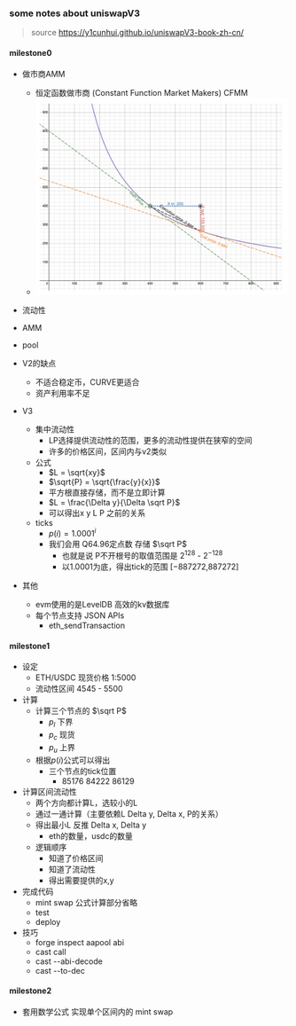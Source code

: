 ### some notes about uniswapV3

> source  https://y1cunhui.github.io/uniswapV3-book-zh-cn/

#### milestone0
- 做市商AMM
  - 恒定函数做市商 (Constant Function Market Makers) CFMM
  - ![alt text](readme_img/image01.png)
- 流动性
- AMM
- pool
- V2的缺点
  - 不适合稳定币，CURVE更适合
  - 资产利用率不足
- V3
  - 集中流动性
    - LP选择提供流动性的范围，更多的流动性提供在狭窄的空间
    - 许多的价格区间，区间内与v2类似
  - 公式
    - $L = \sqrt{xy}$
    - $\sqrt{P} = \sqrt{\frac{y}{x}}$
    - 平方根直接存储，而不是立即计算
    - $L = \frac{\Delta y}{\Delta \sqrt P}$
    - 可以得出x y  L  P 之前的关系
  - ticks
    - $p(i) = 1.0001^i$
    - 我们会用 Q64.96定点数 存储 $\sqrt P$
      - 也就是说 P不开根号的取值范围是 $2^{128}$ - $2^{-128}$
      - 以1.0001为底，得出tick的范围 [−887272,887272]

- 其他
  - evm使用的是LevelDB 高效的kv数据库
  - 每个节点支持 JSON APIs
    - eth_sendTransaction


#### milestone1
- 设定
  - ETH/USDC 现货价格 1:5000
  - 流动性区间 4545 - 5500
- 计算
  - 计算三个节点的 $\sqrt P$
    - $p_l$   下界
    - $p_c$   现货
    - $p_u$   上界
  - 根据$p(i)$公式可以得出
    - 三个节点的tick位置
      - 85176   84222  86129
- 计算区间流动性
  - 两个方向都计算L，选较小的L
  - 通过一通计算（主要依赖L Delta y, Delta x, P的关系）
  - 得出最小L 反推 Delta x,  Delta y
    - eth的数量，usdc的数量
  - 逻辑顺序
    - 知道了价格区间
    - 知道了流动性
    - 得出需要提供的x,y
- 完成代码
  - mint swap 公式计算部分省略
  - test
  - deploy
- 技巧
  - forge inspect aapool abi
  - cast call
  - cast --abi-decode
  - cast --to-dec

#### milestone2
- 套用数学公式 实现单个区间内的 mint swap

